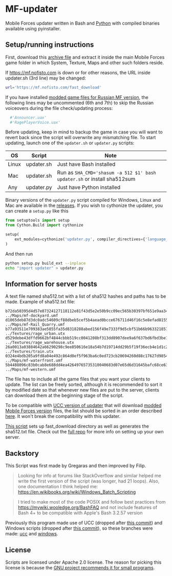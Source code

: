 # MF-updater

Mobile Forces updater written in Bash and [Python](https://www.python.org/) with compiled binaries available using pyinstaller.

## Setup/running instructions

First, download this [archive file](https://github.com/fistodul/MF-updater/archive/refs/heads/main.zip) and extract it inside the main Mobile Forces game folder in which System, Texture, Maps and other such folders reside.

If https://mf.nofisto.com is down or for other reasons, the URL inside updater.sh (3rd line) may be changed:

```bash
url='https://mf.nofisto.com/fast_download'
```

If you have installed [modded game files for Russian MF version](https://mf.nofisto.com/download/RUupdate.zip), the following lines may be uncommented (6th and 7th) to skip the Russian voiceovers during the file check/updating process:

```bash
  #'Announcer.uax'
  #'RagePlayerVoice.uax'
```

Before updating, keep in mind to backup the game in case you will want to revert back since the script will overwrite any mismatching file. To start updating, launch one of the `updater.sh` or `updater.py` scripts:

| OS      | Script     | Note                                       |
| --------| ---------- | ------------------------------------------ |
| Linux   | updater.sh | Just have Bash installed                   |
| Mac     | updater.sh | Run as `SHA_CMD='shasum -a 512 $1' bash updater.sh` or install sha512sum |
| Any     | updater.py | Just have Python installed                 |

Binary versions of the `updater.py` script compiled for Windows, Linux and Mac are available in the [releases](https://github.com/fistodul/MF-updater/releases/latest). If you wish to cythonize the updater, you can create a `setup.py` like this

```python
from setuptools import setup
from Cython.Build import cythonize

setup(
    ext_modules=cythonize('updater.py', compiler_directives={'language_level': "3"})
)
```

And then run

```bash
python setup.py build_ext --inplace
echo "import updater" > updater.py
```

## Information for server hosts

A text file named sha512.txt with a list of sha512 hashes and paths has to be made. Example of sha512.txt file:

```
b72da50395d4d57e87324127118112e81f43d5e2e50b9cc09ec565b30397bf651e9aa34c077311bb6cc0b5d68668291cebe2844b4342da020334189a6381a02c  ../Maps/mf-dockyard.umf
d1065deb87d3dc0adc54609cf88dbeb5cef5b4aead0bcce676711d46f16c5e8efad8155f7bb60917b09daa74aececd7bf561229f2ca86823f67866bab91676f8  ../Maps/mf-Rail_Quarry.umf
b77a93511e709383ae5855fa35d8318288abed156f49e7333f9d5cbf51b66b9633218578c9bf0330fb3c31edddd5185dcedd7c30bb732e4a42e187f4d7bf4c53  ../Textures/rage_urban.utx
d529debe43dffd9662bf4844cbbb519cc0041208bf313dd8907dee9a6f637bd6fbd3be1ca3c716f4de13f4e741bbc82090582429c0ed3d9f63c7648ff4133558  ../Textures/rage_warehouse.utx
26a0013a03884642a66290298c9ee850616e18a54b7d19714dd29b5f19f36ecb4e1d1c2b0778571e77540618f09ddc2c30caec0a45548942d532814327357c0c  ../Textures/train.utx
0324e4bdb205a9fd8a04e492c864d0ef5f963ba6c0ed723cb20694260d88c17627d9854542e6d40dda4a40fd5f6df57756a7e19775c4b34f34504f85a4efe709  ../Maps/mf-waterfront.umf
5b4488096c83b0cab8e688dd4ea42649765735310040683d07e65d6d31645bafc68ce63b9f8c0e502713a6469479bf01c5b6eb849f63a9db560a4038726e3a96  ../Maps/mf-western.umf
```

The file has to include all the game files that you want your clients to update. The list can be freely sorted, although it is recommended to sort it by modified date so that whenever new files are put to the server, clients can download them at the beginning stage of the script.

To be compatible with [UCC version of updater](https://github.com/fistodul/MF-updater/tree/ucc) that will download [modded Mobile Forces version](https://mf.nofisto.com/download/Update.zip) files, the list should be sorted in an order described [here](https://github.com/fistodul/MF-updater/tree/ucc#information-for-server-hosts). It won't break the compatibility with this updater.

[This script](https://github.com/filipopo/MF-ansible/blob/main/templates/gameserver/scripts/compress.sh) sets up fast_download directory as well as generates the sha512.txt file. Check out the [full repo](https://github.com/filipopo/MF-ansible) for more info on setting up your own server.

## Backstory

This Script was first made by Gregaras and then improved by Filip.

> Looking for info at forums like StackOverflow and similar helped me write the first version of the script (was longer, had 21 loops). Also, one documentation I think helped me: https://en.wikibooks.org/wiki/Windows_Batch_Scripting

> I tried to make most of the code POSIX and follow best practices from https://mywiki.wooledge.org/BashFAQ and not include features of Bash 4+ to be compatible with Apple's Bash 3.2.57 version

Previously this program made use of UCC (dropped after [this commit](https://github.com/fistodul/MF-updater/tree/6c30dc6e1f68466fb2c4ab1f8aaa3825d694d96a)) and Windows scripts (dropped after [this commit](https://github.com/fistodul/MF-updater/tree/e8b62573f26a211d00ae11b7df6f5f31427cd9e8)), so these branches were made: [ucc](https://github.com/fistodul/MF-updater/tree/ucc) and [windows](https://github.com/fistodul/MF-updater/tree/windows).

## License

Scripts are licensed under Apache 2.0 license. The reason for picking this license is because the [GNU project recommends it for small programs](https://www.gnu.org/licenses/license-recommendations.html#small).
